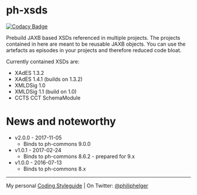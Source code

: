 # ph-xsds

[![Codacy Badge](https://api.codacy.com/project/badge/Grade/8f026db5f326450e8f1726f1160a9085)](https://www.codacy.com/app/philip/ph-xsds?utm_source=github.com&utm_medium=referral&utm_content=phax/ph-xsds&utm_campaign=badger)

Prebuild JAXB based XSDs referenced in multiple projects.
The projects contained in here are meant to be reusable JAXB objects.
You can use the artefacts as episodes in your projects and therefore reduced code bloat.

Currently contained XSDs are:
  * XAdES 1.3.2
  * XAdES 1.4.1 (builds on 1.3.2)
  * XMLDSig 1.0
  * XMLDSig 1.1 (build on 1.0)
  * CCTS CCT SchemaModule

# News and noteworthy

* v2.0.0 - 2017-11-05
  * Binds to ph-commons 9.0.0
* v1.0.1 - 2017-02-24
  * Binds to ph-commons 8.6.2 - prepared for 9.x
* v1.0.0 - 2016-07-13
  * Binds to ph-commons 8.x

---

My personal [Coding Styleguide](https://github.com/phax/meta/blob/master/CodeingStyleguide.md) |
On Twitter: <a href="https://twitter.com/philiphelger">@philiphelger</a>
    